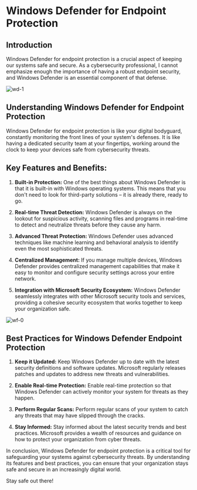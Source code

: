 # Windows Defender for Endpoint Protection

## Introduction
Windows Defender for endpoint protection is a crucial aspect of keeping our systems safe and secure. As a cybersecurity professional, I cannot emphasize enough the importance of having a robust endpoint security, and Windows Defender is an essential component of that defense.

![wd-1](https://github.com/rasheedjimoh/wd/assets/157264080/090c66e2-f297-497a-84e6-5d3c5ca77ed5)


## Understanding Windows Defender for Endpoint Protection

Windows Defender for endpoint protection is like your digital bodyguard, constantly monitoring the front lines of your system's defenses. It is like having a dedicated security team at your fingertips, working around the clock to keep your devices safe from cybersecurity threats.

## Key Features and Benefits:

1. **Built-in Protection:** One of the best things about Windows Defender is that it is built-in with Windows operating systems. This means that you don't need to look for third-party solutions – it is already there, ready to go.

2. **Real-time Threat Detection:** Windows Defender is always on the lookout for suspicious activity, scanning files and programs in real-time to detect and neutralize threats before they cause any harm.

3. **Advanced Threat Protection:** Windows Defender uses advanced techniques like machine learning and behavioral analysis to identify even the most sophisticated threats.

4. **Centralized Management:** If you manage multiple devices, Windows Defender provides centralized management capabilities that make it easy to monitor and configure security settings across your entire network.

5. **Integration with Microsoft Security Ecosystem:** Windows Defender seamlessly integrates with other Microsoft security tools and services, providing a cohesive security ecosystem that works together to keep your organization safe.

![wf-0](https://github.com/rasheedjimoh/wd/assets/157264080/c3f05cce-fce0-4df1-a34b-8a619f37b712)


## Best Practices for Windows Defender Endpoint Protection

1. **Keep it Updated:** Keep Windows Defender up to date with the latest security definitions and software updates. Microsoft regularly releases patches and updates to address new threats and vulnerabilities.

2. **Enable Real-time Protection:** Enable real-time protection so that Windows Defender can actively monitor your system for threats as they happen.

3. **Perform Regular Scans:** Perform regular scans of your system to catch any threats that may have slipped through the cracks.

4. **Stay Informed:** Stay informed about the latest security trends and best practices. Microsoft provides a wealth of resources and guidance on how to protect your organization from cyber threats.

In conclusion, Windows Defender for endpoint protection is a critical tool for safeguarding your systems against cybersecurity threats. By understanding its features and best practices, you can ensure that your organization stays safe and secure in an increasingly digital world.

Stay safe out there!

